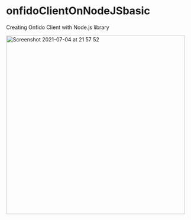 # onfidoClientOnNodeJSbasic

Creating Onfido Client with Node.js library

<img width="483" alt="Screenshot 2021-07-04 at 21 57 52" src="https://user-images.githubusercontent.com/38040414/124399377-f553ed00-dd12-11eb-8ca6-234cf8cc367b.png">



